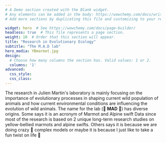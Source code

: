 ```yaml
---
# A Demo section created with the Blank widget.
# Any elements can be added in the body: https://wowchemy.com/docs/writing-markdown-latex/
# Add more sections by duplicating this file and customizing to your requirements.

widget: hero  # See https://wowchemy.com/docs/page-builder/
headless: true  # This file represents a page section.
weight: 10  # Order that this section will appear.
title: "Research in Evolutionary Ecology"
subtitle: "The M.A.D lab"
hero_media: YBmarmot.jpg
design:
  # Choose how many columns the section has. Valid values: 1 or 2.
  columns: '1'
advanced:
  css_style:
  css_class:
---
```


The research in Julien Martin's laboratory is mainly focusing on the importance of evolutionary processes in shaping current wild population of animals and how current environmental conditions are influencing the evolution of wild animals. The name for the lab (:zany_face: **MAD** :zany_face:) has diverse origins. Some says it is an acronym of Marmot and Alpine swift Data since most of the research is based on 2 unique long-term research studies on yellow-bellied marmots and alpine swifts. Others says it is because we are doing crazy :exploding_head:  complex models or maybe it is because I just like to take a fun twist on life :zany_face: